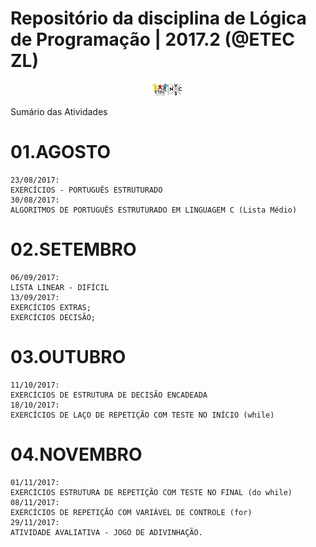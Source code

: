 # Repositório da disciplina de Lógica de Programação | 2017.2 (@ETEC ZL)
<p align="center"><img width="10%" src="img/head.png" />

Sumário das Atividades

# 01.AGOSTO
	23/08/2017:
	EXERCÍCIOS - PORTUGUÊS ESTRUTURADO
	30/08/2017:
	ALGORITMOS DE PORTUGUÊS ESTRUTURADO EM LINGUAGEM C (Lista Médio)

# 02.SETEMBRO
	06/09/2017:
	LISTA LINEAR - DIFÍCIL
	13/09/2017:
	EXERCÍCIOS EXTRAS;
	EXERCÍCIOS DECISÃO;

# 03.OUTUBRO
	11/10/2017:
	EXERCÍCIOS DE ESTRUTURA DE DECISÃO ENCADEADA
	18/10/2017:
	EXERCÍCIOS DE LAÇO DE REPETIÇÃO COM TESTE NO INÍCIO (while)

# 04.NOVEMBRO
	01/11/2017:
	EXERCÍCIOS ESTRUTURA DE REPETIÇÃO COM TESTE NO FINAL (do while)
	08/11/2017:
	EXERCÍCIOS DE REPETIÇÃO COM VARIÁVEL DE CONTROLE (for)
	29/11/2017:
	ATIVIDADE AVALIATIVA - JOGO DE ADIVINHAÇÃO.
